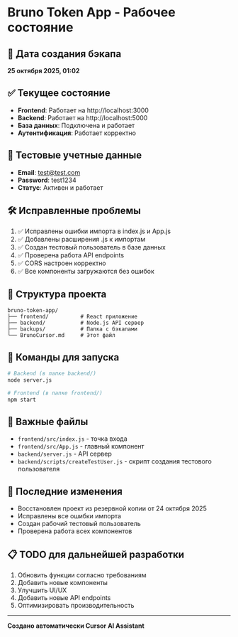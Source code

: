 # Bruno Token App - Рабочее состояние

## 📅 Дата создания бэкапа
**25 октября 2025, 01:02**

## ✅ Текущее состояние
- **Frontend**: Работает на http://localhost:3000
- **Backend**: Работает на http://localhost:5000
- **База данных**: Подключена и работает
- **Аутентификация**: Работает корректно

## 🔐 Тестовые учетные данные
- **Email**: test@test.com
- **Password**: test1234
- **Статус**: Активен и работает

## 🛠️ Исправленные проблемы
1. ✅ Исправлены ошибки импорта в index.js и App.js
2. ✅ Добавлены расширения .js к импортам
3. ✅ Создан тестовый пользователь в базе данных
4. ✅ Проверена работа API endpoints
5. ✅ CORS настроен корректно
6. ✅ Все компоненты загружаются без ошибок

## 📁 Структура проекта
```
bruno-token-app/
├── frontend/          # React приложение
├── backend/           # Node.js API сервер
├── backups/           # Папка с бэкапами
└── BrunoCursor.md     # Этот файл
```

## 🚀 Команды для запуска
```bash
# Backend (в папке backend/)
node server.js

# Frontend (в папке frontend/)
npm start
```

## 📝 Важные файлы
- `frontend/src/index.js` - точка входа
- `frontend/src/App.js` - главный компонент
- `backend/server.js` - API сервер
- `backend/scripts/createTestUser.js` - скрипт создания тестового пользователя

## 🔧 Последние изменения
- Восстановлен проект из резервной копии от 24 октября 2025
- Исправлены все ошибки импорта
- Создан рабочий тестовый пользователь
- Проверена работа всех компонентов

## 📋 TODO для дальнейшей разработки
1. Обновить функции согласно требованиям
2. Добавить новые компоненты
3. Улучшить UI/UX
4. Добавить новые API endpoints
5. Оптимизировать производительность

---
**Создано автоматически Cursor AI Assistant**
